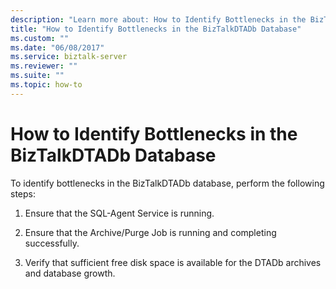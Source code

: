 ```yaml
---
description: "Learn more about: How to Identify Bottlenecks in the BizTalkDTADb Database"
title: "How to Identify Bottlenecks in the BizTalkDTADb Database"
ms.custom: ""
ms.date: "06/08/2017"
ms.service: biztalk-server
ms.reviewer: ""
ms.suite: ""
ms.topic: how-to
---
```

# How to Identify Bottlenecks in the BizTalkDTADb Database
To identify bottlenecks in the BizTalkDTADb database, perform the following steps:  
  
1.  Ensure that the SQL-Agent Service is running.  
  
2.  Ensure that the Archive/Purge Job is running and completing successfully.  
  
3.  Verify that sufficient free disk space is available for the DTADb archives and database growth.

